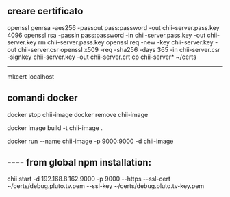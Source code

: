 ## creare certificato

openssl genrsa -aes256 -passout pass:password -out chii-server.pass.key 4096
openssl rsa -passin pass:password -in chii-server.pass.key -out chii-server.key
rm chii-server.pass.key
openssl req -new -key chii-server.key -out chii-server.csr
openssl x509 -req -sha256 -days 365 -in chii-server.csr -signkey chii-server.key -out chii-server.crt
cp chii-server\* ~/certs

---

mkcert localhost

## comandi docker

docker stop chii-image
docker remove chii-image

docker image build -t chii-image .

docker run --name chii-image -p 9000:9000 -d chii-image

## ---- from global npm installation:

chii start -d 192.168.8.162:9000 -p 9000 --https --ssl-cert ~/certs/debug.pluto.tv.pem --ssl-key ~/certs/debug.pluto.tv-key.pem

